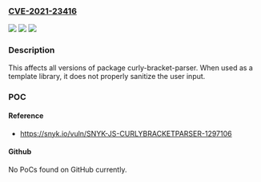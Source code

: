 ### [CVE-2021-23416](https://cve.mitre.org/cgi-bin/cvename.cgi?name=CVE-2021-23416)
![](https://img.shields.io/static/v1?label=Product&message=curly-bracket-parser&color=blue)
![](https://img.shields.io/static/v1?label=Version&message=%3E%3D%200%20&color=brighgreen)
![](https://img.shields.io/static/v1?label=Vulnerability&message=Cross-site%20Scripting%20(XSS)&color=brighgreen)

### Description

This affects all versions of package curly-bracket-parser. When used as a template library, it does not properly sanitize the user input.

### POC

#### Reference
- https://snyk.io/vuln/SNYK-JS-CURLYBRACKETPARSER-1297106

#### Github
No PoCs found on GitHub currently.

